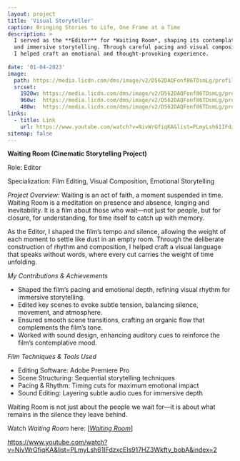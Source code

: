 ```yaml
---
layout: project
title: 'Visual Storyteller'
caption: Bringing Stories to Life, One Frame at a Time
description: >
  I served as the **Editor** for *Waiting Room*, shaping its contemplative tone  
  and immersive storytelling. Through careful pacing and visual composition,  
  I helped craft an emotional and thought-provoking experience. 
  
date: '01-04-2023'
image: 
  path: https://media.licdn.com/dms/image/v2/D562DAQFonf86TDsmLg/profile-treasury-image-shrink_800_800/profile-treasury-image-shrink_800_800/0/1738774687780?e=1740020400&v=beta&t=HWk5vG-aU4nYLNkFZzpZ6HJXQXolp4Ov5sqnAqxcwlA
  srcset: 
    1920w: https://media.licdn.com/dms/image/v2/D562DAQFonf86TDsmLg/profile-treasury-image-shrink_800_800/profile-treasury-image-shrink_800_800/0/1738774687780?e=1740020400&v=beta&t=HWk5vG-aU4nYLNkFZzpZ6HJXQXolp4Ov5sqnAqxcwlA
    960w:  https://media.licdn.com/dms/image/v2/D562DAQFonf86TDsmLg/profile-treasury-image-shrink_800_800/profile-treasury-image-shrink_800_800/0/1738774687780?e=1740020400&v=beta&t=HWk5vG-aU4nYLNkFZzpZ6HJXQXolp4Ov5sqnAqxcwlA
    480w:  https://media.licdn.com/dms/image/v2/D562DAQFonf86TDsmLg/profile-treasury-image-shrink_800_800/profile-treasury-image-shrink_800_800/0/1738774687780?e=1740020400&v=beta&t=HWk5vG-aU4nYLNkFZzpZ6HJXQXolp4Ov5sqnAqxcwlA
links:
  - title: Link
    url: https://www.youtube.com/watch?v=NivWrGfiqKA&list=PLmyLsh61IFdzxcEls917HZ3Wkfty_bobA&index=2
sitemap: false
---
```

  **Waiting Room (Cinematic Storytelling Project)**
  
  Role: Editor 
  
  Specialization: Film Editing, Visual Composition, Emotional Storytelling
  
  *Project Overview:*
  Waiting is an act of faith, a moment suspended in time. Waiting Room is a meditation on presence and absence, longing and inevitability. It is a film about those who wait—not just for people, but for closure, for understanding, for time itself to catch up with memory.

  As the Editor, I shaped the film’s tempo and silence, allowing the weight of each moment to settle like dust in an empty room. Through the deliberate construction of rhythm and composition, I helped craft a visual language that speaks without words, where every cut carries the weight of time unfolding.

  *My Contributions & Achievements*
  - Shaped the film’s pacing and emotional depth, refining visual rhythm for immersive storytelling.
  - Edited key scenes to evoke subtle tension, balancing silence, movement, and atmosphere.
  - Ensured smooth scene transitions, crafting an organic flow that complements the film’s tone.
  - Worked with sound design, enhancing auditory cues to reinforce the film’s contemplative mood.

  *Film Techniques & Tools Used*
  - Editing Software: Adobe Premiere Pro
  - Scene Structuring: Sequential storytelling techniques
  - Pacing & Rhythm: Timing cuts for maximum emotional impact
  - Sound Editing: Layering subtle audio cues for immersive depth

  Waiting Room is not just about the people we wait for—it is about what remains in the silence they leave behind.

  Watch *Waiting Room* here: [<a href="https://www.youtube.com/watch?v=NivWrGfiqKA&list=PLmyLsh61IFdzxcEls917HZ3Wkfty_bobA&index=2">*Waiting Room*</a>] 
  
  https://www.youtube.com/watch?v=NivWrGfiqKA&list=PLmyLsh61IFdzxcEls917HZ3Wkfty_bobA&index=2

